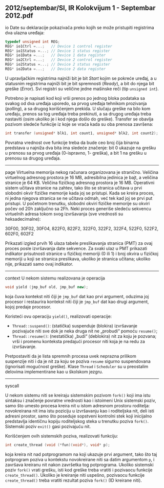 2012/septembar/SI, IR Kolokvijum 1 - Septembar 2012.pdf
--------------------------------------------------------------------------------
io
Date su deklaracije pokazivača preko kojih se može pristupiti registrima dva ulazna uređaja:
```cpp
typedef unsigned int REG;
REG* io1Ctrl =...;   // Device 1 control register
REG* io1Status =...; // Device 1 status register
REG* io1Data =...;   // Device 1 data register
REG* io2Ctrl =...;   // Device 2 control register
REG* io2Status =...; // Device 2 status register
REG* io2Data =...;   // Device 2 data register
```
U upravljačkim registrima najniži bit je bit *Start* kojim se pokreće uređaj, a u statusnim
registrima najniži bit je bit spremnosti (*Ready*), a bit do njega bit greške (*Error*). Svi registri
su veličine jedne mašinske reči (tip `unsigned int`).

Potrebno je napisati kod koji vrši prenos po jednog bloka podataka sa svakog od dva uređaja
uporedo, sa prvog uređaja tehnikom prozivanja (*polling*), a sa drugog korišćenjem prekida. U
slučaju greške na bilo kom uređaju, prenos sa tog uređaja treba prekinuti, a sa drugog uređaja
treba nastaviti (osim ukoliko je i kod njega došlo do greške). Transfer se obavlja pozivom
sledeće funkcije iz koje se vraća kada su oba prenosa završena:
```cpp
int transfer (unsigned* blk1, int count1, unsigned* blk2, int count2);
```
Povratna vrednost ove funkcije treba da bude ceo broj čija binarna predstava u najniža dva
bita ima sledeće značenje: bit 0 ukazuje na grešku u prenosu sa prvog uređaja (0-ispravno, 1-
greška), a bit 1 na grešku u prenosu sa drugog uređaja.

--------------------------------------------------------------------------------
page
Virtuelna memorija nekog računara organizovana je stranično. Veličina virtuelnog adresnog
prostora je 16 MB, adresibilna jedinica je bajt, a veličina stranice je 64 KB. Veličina fizičkog
adresnog prostora je 16 MB. Operativni sistem učitava stranice na zahtev, tako što se stranica
učitava u prvi slobodni okvir fizičke memorije kada joj se pristupi. Kada se kreira proces, ni
jedna njegova stranica se ne učitava odmah, već tek kad joj se prvi put pristupi. U početnom
trenutku, slobodni okviri fizičke memorije su okviri počev od 20h zaključno sa 2Fh. Neki
proces generiše sledeću sekvencu virtuelnih adresa tokom svog izvršavanja (sve vrednosti su
heksadecimalne):

30F00, 30F02, 30F04, 822F0, 822F2, 322F0, 322F2, 322F4, 522F0, 522F2, 602F0, 602F2

Prikazati izgled prvih 16 ulaza tabele preslikavanja stranica (PMT) za ovaj proces posle
izvršavanja date sekvence. Za svaki ulaz u PMT prikazati indikator prisutnosti stranice u
fizičkoj memoriji (0 ili 1) i broj okvira u fizičkoj memoriji u koji se stranica preslikava,
ukoliko je stranica učitana; ukoliko nije, prikazati samo ovaj indikator.

--------------------------------------------------------------------------------
context
U nekom sistemu realizovana je operacija
```cpp
void yield (jmp_buf old, jmp_buf new);
```
koja čuva kontekst niti čiji je `jmp_buf` dat kao prvi argument, oduzima joj procesor i restaurira kontekst niti čiji je `jmp_buf` dat kao drugi argument, kojoj predaje procesor.

Koristeći ovu operaciju `yield()`, realizovati operacije:

- `Thread::suspend()`: (statička) suspenduje (blokira) izvršavanje pozivajuće niti sve dok je neka druga nit ne „probudi“ pomoću `resume()`;
- `Thread::resume()`: (nestatička) „budi“  (deblokira) nit za koju je pozvana;  vrši i promenu konteksta predajući procesor niti koja je na redu za izvršavanje.

Pretpostaviti da je lista spremnih procesa uvek neprazna prilikom suspenzije niti i da je nit za koju se poziva `resume` sigurno suspendovana (ignorisati mogućnost greške). Klase `Thread` i `Scheduler` su u preostalim delovima implementirane kao u školskom jezgru.

--------------------------------------------------------------------------------
syscall

U nekom sistemu niti se kreiraju sistemskim pozivom `fork()` koji ima istu sintaksu i
značenje povratne vrednosti kao i istoimeni Unix sistemski poziv, samo što umesto procesa
kreira nit u istom adresnom prostoru roditelja: novokreirana nit ima istu poziciju u izvršavanju
kao i roditeljska nit, deli isti adresni prostor, samo što poseduje sopstveni kontrolni stek koji
inicijalno predstavlja identičnu kopiju roditeljskog steka u trenutku poziva `fork()`. Sistemski
poziv `exit()` gasi pozivajuću nit.

Korišćenjem ovih sistemskih poziva, realizovati funkciju:
```cpp
int create_thread (void (*fun)(void*), void* p);
```
koja kreira nit nad potprogramom na koji ukazuje prvi argument, tako što taj potprogram
poziva u kontekstu novokreirane niti sa datim argumentom `p`, i završava kreiranu nit nakon
završetka tog potprograma. Ukoliko sistemski poziv `fork()` vrati grešku, isti kod greške treba
vratiti i pozivaocu funkcije `create_thread()`. Ukoliko je kreiranje niti uspešno, pozivaocu
funkcije `create_thread()` treba vratiti rezultat poziva `fork()` (ID kreirane niti).

